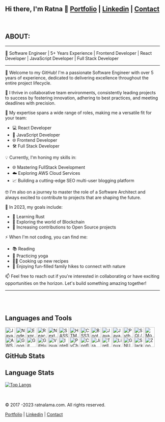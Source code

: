 ## Hi there, I'm Ratna 👋 [Portfolio] | [Linkedin] | [Contact]

<br />

## ABOUT:

---

🚀 Software Engineer | 5+ Years Experience | Frontend Developer | React Developer | JavaScript Developer | Full Stack Developer

---

👋 Welcome to my GitHub! I'm a passionate Software Engineer with over 5 years of experience, dedicated to delivering excellence throughout the entire project lifecycle.

💼 I thrive in collaborative team environments, consistently leading projects to success by fostering innovation, adhering to best practices, and meeting deadlines with precision.

🎯 My expertise spans a wide range of roles, making me a versatile fit for your team:
   - 💻 React Developer
   - 🚀 JavaScript Developer
   - 🌐 Frontend Developer
   - 🛠️ Full Stack Developer

💡 Currently, I'm honing my skills in:
   - 🌐 Mastering FullStack Development
   - ☁️ Exploring AWS Cloud Services
   - 📈 Building a cutting-edge SEO multi-user blogging platform

🤓 I'm also on a journey to master the role of a Software Architect and always excited to contribute to projects that are shaping the future.

🚀 In 2023, my goals include:
   - 🦀 Learning Rust
   - 🔗 Exploring the world of Blockchain
   - 🌱 Increasing contributions to Open Source projects

⚡ When I'm not coding, you can find me:
   - 📚 Reading
   - 🧘 Practicing yoga
   - 👨‍🍳 Cooking up new recipes
   - 🌳 Enjoying fun-filled family hikes to connect with nature

📫 Feel free to reach out if you're interested in collaborating or have exciting opportunities on the horizon. Let's build something amazing together!

---

<br /> <br />

## Languages and Tools

<img align="left" alt="JavaScript" height="32" width="32" src="https://cdn.jsdelivr.net/npm/simple-icons@v4/icons/javascript.svg" />
<img align="left" alt="NodeJS" height="32" width="32" src="https://cdn.jsdelivr.net/npm/simple-icons@v4/icons/node-dot-js.svg" />
<img align="left" alt="Express" height="32" width="32" src="https://cdn.jsdelivr.net/npm/simple-icons@v4/icons/express.svg" />
<img align="left" alt="React" height="32" width="32" src="https://cdn.jsdelivr.net/npm/simple-icons@v4/icons/react.svg" />
<img align="left" alt="NextJs" height="32" width="32" src="https://cdn.jsdelivr.net/npm/simple-icons@v4/icons/next-dot-js.svg" />
<img align="left" alt="SASS/SCSS" height="32" width="32" src="https://cdn.jsdelivr.net/npm/simple-icons@v4/icons/sass.svg" />
<img align="left" alt="HTML5" height="32" width="32" src="https://cdn.jsdelivr.net/npm/simple-icons@v4/icons/html5.svg" />
<img align="left" alt="CSS3" height="32" width="32" src="https://cdn.jsdelivr.net/npm/simple-icons@v4/icons/css3.svg" />
<img align="left" alt="Bootstrap" height="32" width="32" src="https://cdn.jsdelivr.net/npm/simple-icons@v4/icons/bootstrap.svg" />
<img align="left" alt="Java" height="32" width="32" src="https://cdn.jsdelivr.net/npm/simple-icons@v4/icons/java.svg" />
<img align="left" alt="Java Spring Boot" height="32" width="32" src="https://cdn.jsdelivr.net/npm/simple-icons@v4/icons/spring.svg" />
<img align="left" alt="Python" height="32" width="32" src="https://cdn.jsdelivr.net/npm/simple-icons@v4/icons/python.svg" />
<img align="left" alt="SQL/MySQL" height="32" width="32" src="https://cdn.jsdelivr.net/npm/simple-icons@v4/icons/mysql.svg" />
<img align="left" alt="MongoDB" height="32" width="32" src="https://cdn.jsdelivr.net/npm/simple-icons@v4/icons/mongodb.svg" />
<img align="left" alt="AWS" height="32" width="32" src="https://cdn.jsdelivr.net/npm/simple-icons@v4/icons/amazonaws.svg" />
<img align="left" alt="Google Cloud Platform" height="32" width="32" src="https://cdn.jsdelivr.net/npm/simple-icons@v4/icons/googlecloud.svg" />
<img align="left" alt="Git" height="32" width="32" src="https://cdn.jsdelivr.net/npm/simple-icons@v4/icons/git.svg" />
<img align="left" alt="GitHub" height="32" width="32" src="https://cdn.jsdelivr.net/npm/simple-icons@v4/icons/github.svg" />
<img align="left" alt="VisualStudioCode" height="32" width="32" src="https://cdn.jsdelivr.net/npm/simple-icons@v4/icons/visualstudiocode.svg" />
<img align="left" alt="IntelliJIdea" height="32" width="32" src="https://cdn.jsdelivr.net/npm/simple-icons@v4/icons/intellijidea.svg" />
<img align="left" alt="PyCharm" height="32" width="32" src="https://cdn.jsdelivr.net/npm/simple-icons@v4/icons/pycharm.svg" />
<img align="left" alt="Confluence" height="32" width="32" src="https://cdn.jsdelivr.net/npm/simple-icons@v4/icons/confluence.svg" />
<img align="left" alt="Jira" height="32" width="32" src="https://cdn.jsdelivr.net/npm/simple-icons@v4/icons/jira.svg" />
<img align="left" alt="Trello" height="32" width="32" src="https://cdn.jsdelivr.net/npm/simple-icons@v4/icons/trello.svg" />
<img align="left" alt="Linux" height="32" width="32" src="https://cdn.jsdelivr.net/npm/simple-icons@v4/icons/linux.svg" />
<img align="left" alt="GNU Bash" height="32" width="32" src="https://cdn.jsdelivr.net/npm/simple-icons@v4/icons/gnubash.svg" />
<img align="left" alt="Slack" height="32" width="32" src="https://cdn.jsdelivr.net/npm/simple-icons@v4/icons/slack.svg" />
<img align="left" alt="Zoom" height="32" width="32" src="https://cdn.jsdelivr.net/npm/simple-icons@v4/icons/zoom.svg" />

<br /><br /><br />

## GitHub Stats

<!-- 
![Anurag's github stats](https://github-readme-stats.vercel.app/api?username=rlama7&show_icons=true&theme=tokyonight&count_private=true&show_icons=true) -->

## Language Stats

[![Top Langs](https://github-readme-stats.vercel.app/api/top-langs/?username=rlama7&langs_count=10&layout=compact)](https://github.com/anuraghazra/github-readme-stats)

<!-- ## Footer -->

<br /><br	/>
© 2017 -2023 ratnalama.com. All rights reserved.
<br />

[Portfolio] | [Linkedin] | [Contact]


<!-- LINKs -->

[Portfolio]: https://ratnalama.com
[Linkedin]: https://www.linkedin.com/in/ratna-lama/
[Contact]: https://ratnalama.com/#contact
